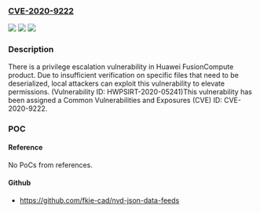 ### [CVE-2020-9222](https://cve.mitre.org/cgi-bin/cvename.cgi?name=CVE-2020-9222)
![](https://img.shields.io/static/v1?label=Product&message=FusionCompute&color=blue)
![](https://img.shields.io/static/v1?label=Version&message=%3D%206.3.0%20&color=brighgreen)
![](https://img.shields.io/static/v1?label=Vulnerability&message=CWE-269%20Improper%20Privilege%20Management&color=brighgreen)

### Description

There is a privilege escalation vulnerability in Huawei FusionCompute product. Due to insufficient verification on specific files that need to be deserialized, local attackers can exploit this vulnerability to elevate permissions. (Vulnerability ID: HWPSIRT-2020-05241)This vulnerability has been assigned a Common Vulnerabilities and Exposures (CVE) ID: CVE-2020-9222.

### POC

#### Reference
No PoCs from references.

#### Github
- https://github.com/fkie-cad/nvd-json-data-feeds

